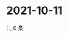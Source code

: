 # 2021-10-11

共 0 条

<!-- BEGIN -->
<!-- 最后更新时间 Mon Oct 11 2021 21:20:54 GMT+0800 (China Standard Time) -->

<!-- END -->
